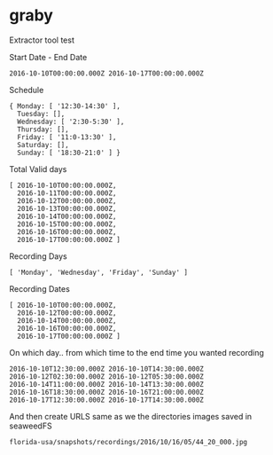 # graby
Extractor tool test

Start Date - End Date
```
2016-10-10T00:00:00.000Z 2016-10-17T00:00:00.000Z
```
Schedule
```
{ Monday: [ '12:30-14:30' ],
  Tuesday: [],
  Wednesday: [ '2:30-5:30' ],
  Thursday: [],
  Friday: [ '11:0-13:30' ],
  Saturday: [],
  Sunday: [ '18:30-21:0' ] }
```
Total Valid days
```
[ 2016-10-10T00:00:00.000Z,
  2016-10-11T00:00:00.000Z,
  2016-10-12T00:00:00.000Z,
  2016-10-13T00:00:00.000Z,
  2016-10-14T00:00:00.000Z,
  2016-10-15T00:00:00.000Z,
  2016-10-16T00:00:00.000Z,
  2016-10-17T00:00:00.000Z ]
```
Recording Days
```
[ 'Monday', 'Wednesday', 'Friday', 'Sunday' ]
```
Recording Dates
```
[ 2016-10-10T00:00:00.000Z,
  2016-10-12T00:00:00.000Z,
  2016-10-14T00:00:00.000Z,
  2016-10-16T00:00:00.000Z,
  2016-10-17T00:00:00.000Z ]
```
On which day..  from which time to the end time you wanted recording
```
2016-10-10T12:30:00.000Z 2016-10-10T14:30:00.000Z
2016-10-12T02:30:00.000Z 2016-10-12T05:30:00.000Z
2016-10-14T11:00:00.000Z 2016-10-14T13:30:00.000Z
2016-10-16T18:30:00.000Z 2016-10-16T21:00:00.000Z
2016-10-17T12:30:00.000Z 2016-10-17T14:30:00.000Z
```
And then create URLS same as we the directories images saved in seaweedFS

`florida-usa/snapshots/recordings/2016/10/16/05/44_20_000.jpg`

